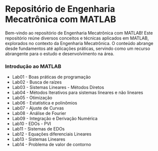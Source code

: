 # Repositório de Engenharia Mecatrônica com MATLAB

Bem-vindo ao repositório de Engenharia Mecatrônica com MATLAB! Este repositório reúne diversos conceitos e técnicas aplicados em MATLAB, explorados no contexto da Engenharia Mecatrônica. O conteúdo abrange desde fundamentos até aplicações práticas, servindo como um recurso abrangente para o estudo e desenvolvimento na área.


### Introdução ao MATLAB
- Lab01 - Boas práticas de programação
- Lab02 - Busca de raízes
- Lab03 - Sistemas Lineares - Métodos Diretos
- Lab04 - Métodos Iterativos para sistemas lineares e não lineares
- Lab05 - Otimização
- Lab06 - Estatística e polinômios
- Lab07 - Ajuste de Curvas
- Lab08 - Análise de Fourier
- Lab09 - Integração e Derivação Numérica
- Lab10 - EDOs - PVI
- Lab11 - Sistemas de EDOs
- Lab12 - Equações diferenciais Lineares
- Lab13 - Sistemas Lineares
- Lab14 - Problema de valor de contorno


